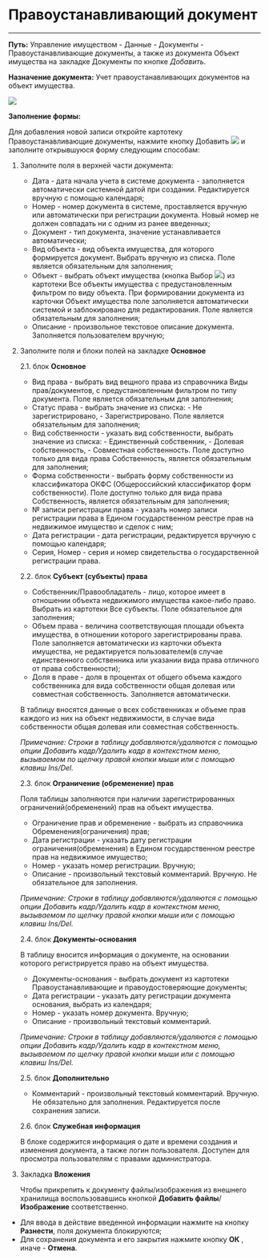 ﻿# Правоустанавливающий документ
_________________
**Путь:** Управление имуществом - Данные - Документы - Правоустанавливающие документы, а также из документа Объект имущества на закладке Документы по кнопке *Добавить*.

**Назначение документа:** Учет правоустанавливающих документов на объект имущества.

![](topic:.AddFiles.Screenshot_20024.jpg)

**Заполнение формы:**

Для добавления новой записи откройте картотеку Правоустанавливающие документы, нажмите кнопку Добавить ![](topic:Com.AddFiles.Btn_Add.png) и заполните открывшуюся форму следующим способам:

1. Заполните поля в верхней части документа:

    * Дата - дата начала учета в системе документа - заполняется автоматически системной датой при создании. Редактируется вручную с помощью календаря;
    * Номер - номер документа в системе, проставляется вручную или автоматически при регистрации документа. Новый номер не должен совпадать ни с одним из ранее введенных;
    * Документ - тип документа, значение устанавливается автоматически;
    * Вид объекта - вид объекта имущества, для которого формируется документ. Выбрать вручную из списка. Поле является обязательным для заполнения;
    * Объект - выбрать объект имущества (кнопка Выбор ![](topic:Com.AddFiles.Btn_select.png)) из картотеки Все объекты имущества с предустановленным фильтром по виду объекта.
    При формировании документа из карточки Объект имущества поле заполняется автоматически системой и заблокировано для редактирования. Поле является обязательным для заполнения;
    * Описание - произвольное текстовое описание документа. Заполняется пользователем вручную;

2. Заполните поля и блоки полей на закладке **Основное**

    2.1. блок **Основное**
    * Вид права - выбрать вид вещного права из справочника Виды прав/документов, с предустановленным фильтром по типу документа. Поле является обязательным для заполнения;
    * Статус права - выбрать значение из списка: - Не зарегистрировано, - Зарегистрировано. Поле является обязательным для заполнения;
    * Вид собственности - указать вид собственности, выбрать значение из списка: - Единственный собственник, - Долевая собственность, - Совместная собственность. Поле доступно только для вида права Собственность, является обязательным для заполнения;
    * Форма собственности - выбрать форму собственности из классификатора ОКФС (Общероссийский классификатор форм собственности). Поле доступно только для вида права Собственность, является обязательным для заполнения;
    * № записи регистрации права - указать номер записи регистрации права в Едином государственном реестре прав на недвижимое имущество и сделок с ним;
    * Дата регистрации - дата регистрации, редактируется вручную с помощью календаря;
    * Серия, Номер - серия и номер свидетельства о государственной регистрации права.

    2.2. блок **Субъект (субъекты) права**

    * Собственник/Правообладатель - лицо, которое имеет в отношении объекта недвижимого имущества какое-либо право. Выбрать из картотеки Все субъекты. Поле обязательное для заполнения;
    * Объем права - величина соответствующая площади объекта имущества, в отношении которого зарегистрированы права. Поле заполняется автоматически из карточки объекта имущества, не редактируется пользователем(в случае единственного собственника или указании вида права отличного от права собственности);
    * Доля в праве - доля в процентах от общего объема каждого собственника для вида собственности общая долевая или совместная собственность. Заполняется автоматически.

    В таблицу вносятся данные о всех собственниках и объеме прав каждого из них на объект недвижимости, в случае вида собственности общая долевая или совместная собственность.

    *Примечание: Строки в таблицу добавляются/удаляются с помощью опции Добавить кадр/Удалить кадр в контекстном меню, вызываемом по щелчку правой кнопки мыши или с помощью клавиш Ins/Del.*

    2.3. блок **Ограничение (обременение) прав**

    Поля таблицы заполняются при наличии зарегистрированных ограничений(обременений) прав на объект имущества.
    * Ограничение прав и обременение - выбрать из справочника Обременения(ограничения) прав;
    * Дата регистрации - указать дату регистрации ограничения(обременения) в Едином государственном реестре прав на недвижимое имущество;
    * Номер - указать номер регистрации. Вручную;
    * Описание - произвольный текстовый комментарий. Вручную. Не обязательное для заполнения.

    *Примечание: Строки в таблицу добавляются/удаляются с помощью опции Добавить кадр/Удалить кадр в контекстном меню, вызываемом по щелчку правой кнопки мыши или с помощью клавиш Ins/Del.*

    2.4. блок **Документы-основания**

    В таблицу вносится информация о документе, на основании которого регистрируется право на объект имущества.
    * Документы-основания - выбрать документ из картотеки Правоустанавливающие и правоудостоверяющие документы;
    * Дата регистрации - указать дату регистрации документа основания, выбрать из календаря;
    * Номер - указать номер документа. Вручную;
    * Описание - произвольный текстовый комментарий.

    *Примечание: Строки в таблицу добавляются/удаляются с помощью опции Добавить кадр/Удалить кадр в контекстном меню, вызываемом по щелчку правой кнопки мыши или с помощью клавиш Ins/Del.*

    2.5. блок **Дополнительно**

    * Комментарий - произвольный текстовый комментарий. Вручную. Не обязательно для заполнения. Редактируется после сохранения записи.

    2.6. блок **Служебная информация**

    В блоке содержится информация о дате и времени создания и изменения документа, а также логин пользователя. Доступен для просмотра пользователям с правами администратора.


3. Закладка **Вложения**

   Чтобы прикрепить к документу файлы/изображения из внешнего хранилища воспользовавшись кнопкой **Добавить файлы**/**Изображение** соответственно.

- Для ввода в действие введенной информации нажмите на кнопку **Разнести**, поля документа блокируются;
- Для сохранения документа и его закрытия нажмите кнопку **ОК** , иначе  -  **Отмена**. 

